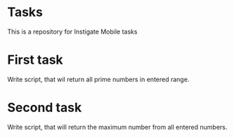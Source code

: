 # Tasks
This is a repository for Instigate Mobile tasks

# First task
Write script, that wil return all prime numbers in entered range.

# Second task
Write script, that will return the maximum number from all entered numbers.
